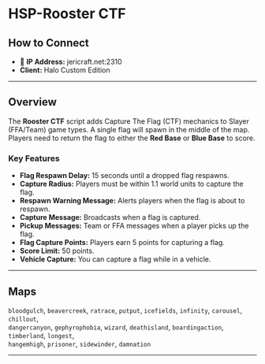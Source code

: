 # HSP-Rooster CTF

## How to Connect

* 🔗 **IP Address:** jericraft.net:2310
* **Client:** Halo Custom Edition

---

## Overview

The **Rooster CTF** script adds Capture The Flag (CTF) mechanics to Slayer (FFA/Team) game types. A single flag will
spawn in the middle of the map. Players need to return the flag to either the **Red Base** or **Blue Base** to score.

### Key Features

- **Flag Respawn Delay:** 15 seconds until a dropped flag respawns.
- **Capture Radius:** Players must be within 1.1 world units to capture the flag.
- **Respawn Warning Message:** Alerts players when the flag is about to respawn.
- **Capture Message:** Broadcasts when a flag is captured.
- **Pickup Messages:** Team or FFA messages when a player picks up the flag.
- **Flag Capture Points:** Players earn 5 points for capturing a flag.
- **Score Limit:** 50 points.
- **Vehicle Capture:** You can capture a flag while in a vehicle.

---

## Maps

`bloodgulch`, `beavercreek`, `ratrace`, `putput`, `icefields`, `infinity`, `carousel`, `chillout`,  
`dangercanyon`, `gephyrophobia`, `wizard`, `deathisland`, `boardingaction`, `timberland`, `longest`,  
`hangemhigh`, `prisoner`, `sidewinder`, `damnation`

---